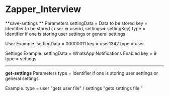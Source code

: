 # Zapper_Interview

**save-settings **
Parameters
settingData = Data to be stored
key = Identifier to be stored ( user => userid, settings=> settingKey)
type = Identifier if one is storing user settings or general settings

User Example. 
settingData = 00000011
key = user1342
type = user

Settings Example. 
settingData = WhatsApp Notifications Enabled
key = 9
type = settings


------------------------------------------------------------------------------------------------------------------

**get-settings**
Parameters
type = Identifier if one is storing user settings or general settings

Example. 
type = user "gets user file" / settings "gets settings file "
